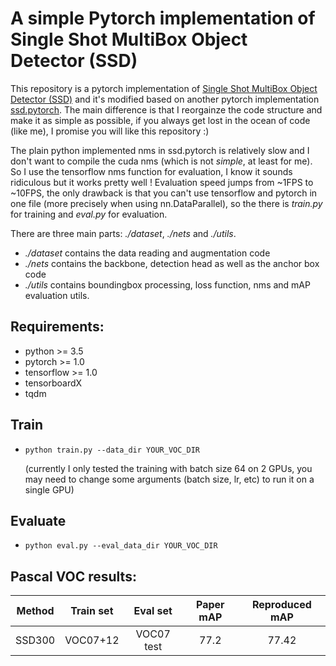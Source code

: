 # A simple Pytorch implementation of Single Shot MultiBox Object Detector (SSD)

This repository is a pytorch implementation of [Single Shot MultiBox Object Detector (SSD)](https://arxiv.org/pdf/1606.06160.pdf) and it's modified based on another pytorch implementation [ssd.pytorch](https://github.com/amdegroot/ssd.pytorch).
The main difference is that I reorgainze the code structure and make it as simple as possible, 
if you always get lost in the ocean of code (like me), I promise you will like this repository :) 

The plain python implemented nms in ssd.pytorch is relatively slow and I don't want to compile the cuda nms (which is not *simple*, at least for me). 
So I use the tensorflow nms function for evaluation, I know it sounds ridiculous but it works pretty well ! 
Evaluation speed jumps from ~1FPS to ~10FPS, the only drawback is that you can't use tensorflow and pytorch in one file 
(more precisely when using nn.DataParallel), so the there is *train.py* for training and *eval.py* for evaluation.    

There are three main parts: *./dataset*, *./nets* and *./utils*. 
* *./dataset* contains the data reading and augmentation code
* *./nets* contains the backbone, detection head as well as the anchor box code
* *./utils* contains boundingbox processing, loss function, nms and mAP evaluation utils.    
 
## Requirements:
- python >= 3.5
- pytorch >= 1.0
- tensorflow >= 1.0
- tensorboardX
- tqdm

## Train
* ```python train.py --data_dir YOUR_VOC_DIR ```

    (currently I only tested the training with batch size 64 on 2 GPUs, 
you may need to change some arguments (batch size, lr, etc) to run it on a single GPU)

## Evaluate
* ```python eval.py --eval_data_dir YOUR_VOC_DIR ```

## Pascal VOC results:
Method|Train set|Eval set|Paper mAP|Reproduced mAP
:---:|:---:|:---:|:---:|:---:
SSD300|VOC07+12|VOC07 test|77.2|77.42


